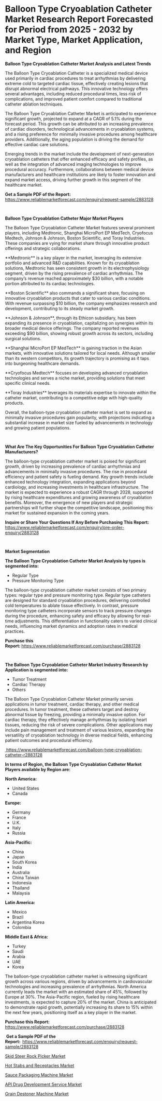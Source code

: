 <p><h1>Balloon Type Cryoablation Catheter Market Research Report Forecasted for Period from 2025 -  2032 by Market Type, Market Application, and Region</h1></p><p><strong>Balloon Type Cryoablation Catheter Market Analysis and Latest Trends</strong></p>
<p><p>The Balloon Type Cryoablation Catheter is a specialized medical device used primarily in cardiac procedures to treat arrhythmias by delivering extreme cold to targeted cardiac tissue, effectively creating lesions that disrupt abnormal electrical pathways. This innovative technology offers several advantages, including reduced procedural times, less risk of complications, and improved patient comfort compared to traditional catheter ablation techniques.</p><p>The Balloon Type Cryoablation Catheter Market is anticipated to experience significant growth, projected to expand at a CAGR of 5.1% during the forecast period. This growth can be attributed to an increasing prevalence of cardiac disorders, technological advancements in cryoablation systems, and a rising preference for minimally invasive procedures among healthcare providers. Additionally, the aging population is driving the demand for effective cardiac care solutions. </p><p>Emerging trends in the market include the development of next-generation cryoablation catheters that offer enhanced efficacy and safety profiles, as well as the integration of advanced imaging technologies to improve procedural accuracy. Furthermore, collaborations between medical device manufacturers and healthcare institutions are likely to foster innovation and expand market access, driving further growth in this segment of the healthcare market.</p></p>
<p><strong>Get a Sample PDF of the Report:&nbsp;</strong> <a href="https://www.reliablemarketforecast.com/enquiry/request-sample/2883128?utm_campaign=1890&utm_medium=2&utm_source=Github&utm_content=ia&utm_term=13032025&utm_id=balloon-type-cryoablation-catheter">https://www.reliablemarketforecast.com/enquiry/request-sample/2883128</a></p>
<p>&nbsp;</p>
<p><strong>Balloon Type Cryoablation Catheter Major Market Players</strong></p>
<p><p>The Balloon Type Cryoablation Catheter Market features several prominent players, including Medtronic, Shanghai MicroPort EP MedTech, Cryofocus Medtech, Johnson & Johnson, Boston Scientific, and Toray Industries. These companies are vying for market share through innovative product offerings and strategic collaborations.</p><p>**Medtronic** is a key player in the market, leveraging its extensive portfolio and advanced R&D capabilities. Known for its cryoablation solutions, Medtronic has seen consistent growth in its electrophysiology segment, driven by the rising prevalence of cardiac arrhythmias. The company’s revenue reached approximately $30 billion, with a notable portion attributed to its cardiac technologies.</p><p>**Boston Scientific** also commands a significant share, focusing on innovative cryoablation products that cater to various cardiac conditions. With revenue surpassing $10 billion, the company emphasizes research and development, contributing to its steady market growth.</p><p>**Johnson & Johnson**, through its Ethicon subsidiary, has been expanding its presence in cryoablation, capitalizing on synergies within its broader medical device offerings. The company reported revenues exceeding $90 billion, showing robust growth across its sectors, including surgical solutions.</p><p>**Shanghai MicroPort EP MedTech** is gaining traction in the Asian markets, with innovative solutions tailored for local needs. Although smaller than its western competitors, its growth trajectory is promising as it taps into burgeoning healthcare demands.</p><p>**Cryofocus Medtech** focuses on developing advanced cryoablation technologies and serves a niche market, providing solutions that meet specific clinical needs.</p><p>**Toray Industries** leverages its materials expertise to innovate within the catheter market, contributing to a competitive edge with high-quality products.</p><p>Overall, the balloon-type cryoablation catheter market is set to expand as minimally invasive procedures gain popularity, with projections indicating a substantial increase in market size fueled by advancements in technology and growing patient populations.</p></p>
<p>&nbsp;</p>
<p><strong>What Are The Key Opportunities For Balloon Type Cryoablation Catheter Manufacturers?</strong></p>
<p><p>The balloon-type cryoablation catheter market is poised for significant growth, driven by increasing prevalence of cardiac arrhythmias and advancements in minimally invasive procedures. The rise in procedural efficiency and patient safety is fueling demand. Key growth trends include enhanced technology integration, expanding applications beyond cardiology, and increasing investments in healthcare infrastructure. The market is expected to experience a robust CAGR through 2028, supported by rising healthcare expenditures and growing awareness of cryoablation benefits. Moreover, the emergence of new players and strategic partnerships will further shape the competitive landscape, positioning this market for sustained expansion in the coming years.</p></p>
<p><strong>Inquire or Share Your Questions If Any Before Purchasing This Report:</strong> <a href="https://www.reliablemarketforecast.com/enquiry/pre-order-enquiry/2883128?utm_campaign=1890&utm_medium=2&utm_source=Github&utm_content=ia&utm_term=13032025&utm_id=balloon-type-cryoablation-catheter">https://www.reliablemarketforecast.com/enquiry/pre-order-enquiry/2883128</a></p>
<p>&nbsp;</p>
<p><strong>Market Segmentation</strong></p>
<p><strong>The Balloon Type Cryoablation Catheter Market Analysis by types is segmented into:</strong></p>
<p><ul><li>Regular Type</li><li>Pressure Monitoring Type</li></ul></p>
<p><p>The balloon-type cryoablation catheter market consists of two primary types: regular type and pressure monitoring type. Regular type catheters are designed for standard cryoablation procedures, delivering controlled cold temperatures to ablate tissue effectively. In contrast, pressure monitoring type catheters incorporate sensors to track pressure changes during the procedure, enhancing safety and efficacy by allowing for real-time adjustments. This differentiation in functionality caters to varied clinical needs, influencing market dynamics and adoption rates in medical practices.</p></p>
<p><strong>Purchase this Report:&nbsp;</strong><a href="https://www.reliablemarketforecast.com/purchase/2883128?utm_campaign=1890&utm_medium=2&utm_source=Github&utm_content=ia&utm_term=13032025&utm_id=balloon-type-cryoablation-catheter">https://www.reliablemarketforecast.com/purchase/2883128</a></p>
<p>&nbsp;</p>
<p><strong>The Balloon Type Cryoablation Catheter Market Industry Research by Application is segmented into:</strong></p>
<p><ul><li>Tumor Treatment</li><li>Cardiac Therapy</li><li>Others</li></ul></p>
<p><p>The Balloon Type Cryoablation Catheter Market primarily serves applications in tumor treatment, cardiac therapy, and other medical procedures. In tumor treatment, these catheters target and destroy abnormal tissue by freezing, providing a minimally invasive option. For cardiac therapy, they effectively manage arrhythmias by isolating heart tissues, reducing the risk of severe complications. Other applications may include pain management and treatment of various lesions, expanding the versatility of cryoablation technology in diverse medical fields, enhancing patient outcomes and procedural efficiency.</p></p>
<p><a href="https://www.reliablemarketforecast.com/balloon-type-cryoablation-catheter-r2883128?utm_campaign=1890&utm_medium=2&utm_source=Github&utm_content=ia&utm_term=13032025&utm_id=balloon-type-cryoablation-catheter">&nbsp;https://www.reliablemarketforecast.com/balloon-type-cryoablation-catheter-r2883128</a></p>
<p><strong>In terms of Region, the Balloon Type Cryoablation Catheter Market Players available by Region are:</strong></p>
<p>
    <p> <strong> North America: </strong>
        <ul>
            <li>United States</li>
            <li>Canada</li>
        </ul>
        </p> 
    <p> <strong> Europe: </strong>
        <ul>
            <li>Germany</li>
            <li>France</li>
            <li>U.K.</li>
            <li>Italy</li>
            <li>Russia</li>
        </ul>
        </p> 
    <p> <strong> Asia-Pacific: </strong>
        <ul>
            <li>China</li>
            <li>Japan</li>
            <li>South Korea</li>
            <li>India</li>
            <li>Australia</li>
            <li>China Taiwan</li>
            <li>Indonesia</li>
            <li>Thailand</li>
            <li>Malaysia</li>
        </ul>
        </p> 
    <p> <strong> Latin America: </strong>
        <ul>
            <li>Mexico</li>
            <li>Brazil</li>
            <li>Argentina Korea</li>
            <li>Colombia</li>
        </ul>
        </p> 
    <p> <strong> Middle East & Africa: </strong>
        <ul>
            <li>Turkey</li>
            <li>Saudi</li>
            <li>Arabia</li>
            <li>UAE</li>
            <li>Korea</li>
        </ul>
    </p>
    </p>
<p><p>The balloon-type cryoablation catheter market is witnessing significant growth across various regions, driven by advancements in cardiovascular technologies and increasing prevalence of arrhythmias. North America currently leads the market with an estimated share of 45%, followed by Europe at 30%. The Asia-Pacific region, fueled by rising healthcare investments, is expected to capture 20% of the market. China is anticipated to demonstrate rapid growth, potentially increasing its share to 15% within the next few years, positioning itself as a key player in the market.</p></p>
<p><strong>Purchase this Report: </strong><a href="https://www.reliablemarketforecast.com/purchase/2883128?utm_campaign=1890&utm_medium=2&utm_source=Github&utm_content=ia&utm_term=13032025&utm_id=balloon-type-cryoablation-catheter">https://www.reliablemarketforecast.com/purchase/2883128</a></p>
<p>&nbsp;<strong>Get a Sample PDF of the Report:&nbsp;&nbsp;</strong><a href="https://www.reliablemarketforecast.com/enquiry/request-sample/2883128?utm_campaign=1890&utm_medium=2&utm_source=Github&utm_content=ia&utm_term=13032025&utm_id=balloon-type-cryoablation-catheter">https://www.reliablemarketforecast.com/enquiry/request-sample/2883128</a></p>
<p><strong></strong></p>
<p><p><a href="https://github.com/bocksovers0r/Market-Research-Report-List-1/blob/main/skid-steer-rock-picker-market.md?utm_campaign=1890&utm_medium=2&utm_source=Github&utm_content=ia&utm_term=13032025&utm_id=balloon-type-cryoablation-catheter">Skid Steer Rock Picker Market</a></p><p><a href="https://github.com/aijazdeitzbq/Market-Research-Report-List-1/blob/main/hot-stabs-and-receptacles-market.md?utm_campaign=1890&utm_medium=2&utm_source=Github&utm_content=ia&utm_term=13032025&utm_id=balloon-type-cryoablation-catheter">Hot Stabs and Receptacles Market</a></p><p><a href="https://github.com/gambokaiohjr/Market-Research-Report-List-1/blob/main/sauce-packaging-machine-market.md?utm_campaign=1890&utm_medium=2&utm_source=Github&utm_content=ia&utm_term=13032025&utm_id=balloon-type-cryoablation-catheter">Sauce Packaging Machine Market</a></p><p><a href="https://github.com/skoppmerlib9/Market-Research-Report-List-1/blob/main/api-drug-development-service-market.md?utm_campaign=1890&utm_medium=2&utm_source=Github&utm_content=ia&utm_term=13032025&utm_id=balloon-type-cryoablation-catheter">API Drug Development Service Market</a></p><p><a href="https://github.com/saimntamiki/Market-Research-Report-List-1/blob/main/grain-destoner-machine-market.md?utm_campaign=1890&utm_medium=2&utm_source=Github&utm_content=ia&utm_term=13032025&utm_id=balloon-type-cryoablation-catheter">Grain Destoner Machine Market</a></p></p>